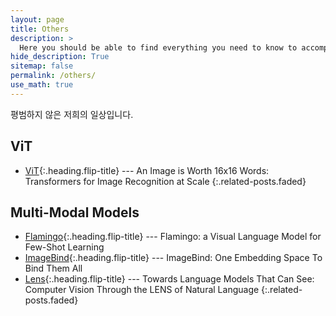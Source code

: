 ```yaml
---
layout: page
title: Others
description: >
  Here you should be able to find everything you need to know to accomplish the most common tasks when blogging with Hydejack.
hide_description: True
sitemap: false
permalink: /others/
use_math: true
---
```


평범하지 않은 저희의 일상입니다.

## ViT
* [ViT]{:.heading.flip-title} --- An Image is Worth 16x16 Words: Transformers for Image Recognition at Scale
{:.related-posts.faded}

## Multi-Modal Models
* [Flamingo]{:.heading.flip-title} --- Flamingo: a Visual Language Model for Few-Shot Learning
* [ImageBind]{:.heading.flip-title} --- ImageBind: One Embedding Space To Bind Them All
* [Lens]{:.heading.flip-title} --- Towards Language Models That Can See: Computer Vision Through the LENS of Natural Language
{:.related-posts.faded}


[Flamingo]: https://agency301.github.io/multi-modal/2023-07-28-Flamingo/  
[ImageBind]: https://agency301.github.io/multi-modal/2023-07-28-ImageBind/
[Lens]: https://agency301.github.io/multi-modal/2023-07-28-Lens/
[ViT]: https://agency301.github.io/multi-modal/2023-07-28-ViT/